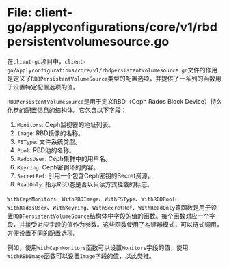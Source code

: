 # File: client-go/applyconfigurations/core/v1/rbdpersistentvolumesource.go

在`client-go`项目中，`client-go/applyconfigurations/core/v1/rbdpersistentvolumesource.go`文件的作用是定义了`RBDPersistentVolumeSource`类型的配置选项，并提供了一系列的函数用于设置特定配置选项的值。

`RBDPersistentVolumeSource`是用于定义RBD（Ceph Rados Block Device）持久化卷的配置信息的结构体。它包含以下字段：

1. `Monitors`: Ceph监视器的地址列表。
2. `Image`: RBD镜像的名称。
3. `FSType`: 文件系统类型。
4. `Pool`: RBD池的名称。
5. `RadosUser`: Ceph集群中的用户名。
6. `Keyring`: Ceph密钥环的内容。
7. `SecretRef`: 引用一个包含Ceph密钥的Secret资源。
8. `ReadOnly`: 指示RBD卷是否以只读方式挂载的标志。

`WithCephMonitors`、`WithRBDImage`、`WithFSType`、`WithRBDPool`、`WithRadosUser`、`WithKeyring`、`WithSecretRef`、`WithReadOnly`等函数是用于设置`RBDPersistentVolumeSource`结构体中字段的值的函数。每个函数对应一个字段，并接受对应字段的值作为参数。这些函数使用了构建器模式，可以链式调用，方便设置不同的配置选项。

例如，使用`WithCephMonitors`函数可以设置`Monitors`字段的值，使用`WithRBDImage`函数可以设置`Image`字段的值，以此类推。

